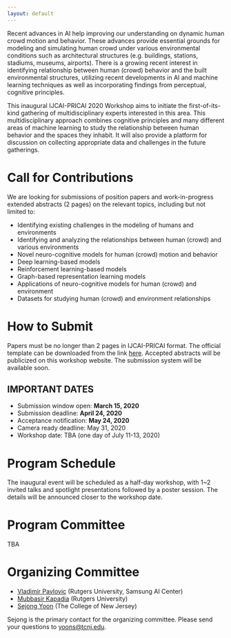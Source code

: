 ```yaml
---
layout: default
---
```


Recent advances in AI help improving our understanding on dynamic human crowd motion and behavior. These advances provide essential grounds for modeling and simulating human crowd under various environmental conditions such as architectural structures (e.g. buildings, stations, stadiums, museums, airports). There is a growing recent interest in identifying relationship between human (crowd) behavior and the built environmental structures, utilizing recent developments in AI and machine learning techniques as well as incorporating findings from perceptual, cognitive principles.

This inaugural IJCAI-PRICAI 2020 Workshop aims to initiate the first-of-its-kind gathering of multidisciplinary experts interested in this area. This multidisciplinary approach combines cognitive principles and many different areas of machine learning to study the relationship between human behavior and the spaces they inhabit. It will also provide a platform for discussion on collecting appropriate data and challenges in the future gatherings.

# Call for Contributions

We are looking for submissions of position papers and work-in-progress extended abstracts (2 pages) on the relevant topics, including but not limited to:
- Identifying existing challenges in the modeling of humans and environments
- Identifying and analyzing the relationships between human (crowd) and various environments
- Novel neuro-cognitive models for human (crowd) motion and behavior
- Deep learning-based models
- Reinforcement learning-based models
- Graph-based representation learning models
- Applications of neuro-cognitive models for human (crowd) and environment
- Datasets for studying human (crowd) and environment relationships

# How to Submit

Papers must be no longer than 2 pages in IJCAI-PRICAI format. The official template can be downloaded from the link [here](https://www.ijcai.org/authors_kit).
Accepted abstracts will be publicized on this workshop website. The submission system will be available soon.

## IMPORTANT DATES

- Submission window open: **March 15, 2020**
- Submission deadline: **April 24, 2020**
- Acceptance notification: **May 24, 2020**
- Camera ready deadline: May 31, 2020
- Workshop date: TBA (one day of July 11-13, 2020)

# Program Schedule

The inaugural event will be scheduled as a half-day workshop, with 1~2 invited talks and spotlight presentations followed by a poster session. The details will be announced closer to the workshop date.

# Program Committee

TBA

# Organizing Committee

- [Vladimir Pavlovic](http://seqamlab.com) (Rutgers University, Samsung AI Center)
- [Mubbasir Kapadia](https://ivi.cs.rutgers.edu) (Rutgers University)
- [Sejong Yoon](http://sejongyoon.net) (The College of New Jersey) 

Sejong is the primary contact for the organizing committee. Please send your questions to [yoons@tcnj.edu](yoons@tcnj.edu). 
